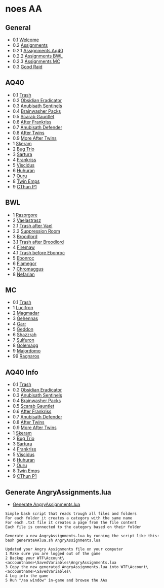 # noes AA

## General

* 0.1 [Welcome](1_general/0.1_Welcome.txt)
* 0.2 [Assignments](1_general/0.2_AssignmentsFull.txt)
* 0.2.1 [Assignments Aq40](1_general/0.2.1_AssignmentsAq40.txt)
* 0.2.2 [Assignments BWL](1_general/0.2.2_AssignmentsBwl.txt)
* 0.2.3 [Assignments MC](1_general/0.2.3_AssignmentsMc.txt)
* 0.3 [Good Raid](1_general/0.3_GoodRaid.txt)

## AQ40

* 0.1 [Trash](2_aq40/0.1_TrashFull.txt)
* 0.2 [Obsidian Eradicator](2_aq40/0.2_ObsidianEradicator.txt)
* 0.3 [Anubisath Sentinels](2_aq40/0.3_AnibisathSentinels.txt)
* 0.4 [Brainwasher Packs](2_aq40/0.4_BrainwasherPacks.txt)
* 0.5 [Scarab Gauntlet](2_aq40/0.5_ScarabGauntlet.txt)
* 0.6 [After Frankriss](2_aq40/0.6_AfterFrankriss.txt)
* 0.7 [Anubisath Defender](2_aq40/0.7_AnubisathDefender.txt)
* 0.8 [After Twins](2_aq40/0.8_AfterTwins.txt)
* 0.9 [More After Twins](2_aq40/0.9_MoreAfterTwins.txt)
* 1 [Skeram](2_aq40/1._Skeram.txt)
* 2 [Bug Trio](2_aq40/2._Bug_Trio.txt)
* 3 [Sartura](2_aq40/3._Sartura.txt)
* 4 [Frankriss](2_aq40/4._Fankriss.txt)
* 5 [Viscidus](2_aq40/5._Viscidus.txt)
* 6 [Huhuran](2_aq40/6._Huhuran.txt)
* 7 [Ouru](2_aq40/7._Ouro.txt)
* 8 [Twin Emps](2_aq40/8._TwinEmps.txt)
* 9 [CThun P1](2_aq40/9._CThun.txt)

## BWL

* 1 [Razorgore](3_bwl/1._Razorgore.txt)
* 2 [Vaelastrasz](3_bwl/2._Vaelastrasz.txt)
* 2.1 [Trash after Vael](3_bwl/2.1_TrashAfterVael.txt)
* 2.2 [Suppression Room](3_bwl/2.2_SuppressionRoom.txt)
* 3 [Broodlord](3_bwl/3._Broodlord.txt)
* 3.1 [Trash after Broodlord](3_bwl/3.1_TrashAfterBrood.txt)
* 4 [Firemaw](3_bwl/4._Firemaw.txt)
* 4.1 [Trash before Ebonroc](3_bwl/4.1_TrashBeforeEbonroc.txt)
* 5 [Ebonroc](3_bwl/5._Ebonroc.txt)
* 6 [Flamegor](3_bwl/6._Flamegor.txt)
* 7 [Chromaggus](3_bwl/7._Chromaggus.txt)
* 8 [Nefarian](3_bwl/8._Nefarian.txt)

## MC

* 0.1 [Trash](4_mc/0.1_Trash.txt)
* 1 [Lucifron](4_mc/1._Lucifron.txt)
* 2 [Magmadar](4_mc/2._Magmadar.txt)
* 3 [Gehennas](4_mc/3._Gehennas.txt)
* 4 [Garr](4_mc/4._Garr.txt)
* 5 [Geddon](4_mc/5._Geddon.txt)
* 6 [Shazzrah](4_mc/6._Shazzrah.txt)
* 7 [Sulfuron](4_mc/7._Sulfuron.txt)
* 8 [Golemagg](4_mc/8._Golemagg.txt)
* 9 [Majordomo](4_mc/9._Majordomo.txt)
* 99 [Ragnaros](4_mc/99_Ragnaros.txt)

## AQ40 Info

* 0.1 [Trash](5_aq_info/0.1._Trash.txt)
* 0.2 [Obsidian Eradicator](5_aq_info/0.2_ObsidianEradicator.txt)
* 0.3 [Anubisath Sentinels](5_aq_info/0.3_AnubisathSentinels.txt)
* 0.4 [Brainwasher Packs](5_aq_info/0.4_BrainwasherPacks.txt)
* 0.5 [Scarab Gauntlet](5_aq_info/0.5_ScarabGauntlet.txt)
* 0.6 [After Frankriss](5_aq_info/0.6_AfterFrankriss.txt)
* 0.7 [Anubisath Defender](5_aq_info/0.7_AnubisathDefender.txt)
* 0.8 [After Twins](5_aq_info/0.8_AfterTwins.txt)
* 0.9 [More After Twins](5_aq_info/0.9_MoreAfterTwins.txt)
* 1 [Skeram](5_aq_info/1._Skeram.txt)
* 2 [Bug Trio](5_aq_info/2._Bug_Trio.txt)
* 3 [Sartura](5_aq_info/3._Sartura.txt)
* 4 [Frankriss](5_aq_info/4._Fankriss.txt)
* 5 [Viscidus](5_aq_info/5._Viscidus.txt)
* 6 [Huhuran](5_aq_info/6._Huhuran.txt)
* 7 [Ouru](5_aq_info/7._Ouro.txt)
* 8 [Twin Emps](5_aq_info/8._TwinEmps.txt)
* 9 [CThun P1](5_aq_info/9._CThun.txt)

## Generate AngryAssignments.lua

* [Generate AngryAssignments.lua](generateAAlua.sh)

```
Simple bash script that reads trough all files and folders
For each folder it creates a category with the same name
For each .txt file it creates a page from the file content
Each file is connected to the category based on their folder

Generate a new AngryAssignments.lua by running the script like this:
bash generateAAlua.sh AngryAssignments.lua

Updated your Angry Assignments file on your computer
1 Make sure you are logged out of the game
2 Backup your WTF\Account\<accountname>\SavedVariables\AngryAssignments.lua
3 Copy the new generated AngryAssignments.lua into WTF\Account\<accountname>\SavedVariables\
4 Log into the game
5 Run "/aa window" in-game and browse the AAs
```